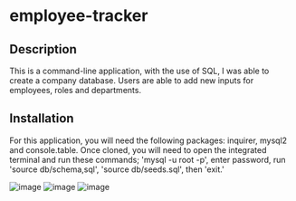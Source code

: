 # employee-tracker

## Description
This is a command-line application, with the use of SQL, I was able to create a company database. Users are able to add new inputs for employees, roles and departments. 

## Installation 
For this application, you will need the following packages: inquirer, mysql2 and console.table. Once cloned, you will need to open the integrated terminal and run these commands; 'mysql -u root -p', enter password, run 'source db/schema,sql', 'source db/seeds.sql', then 'exit.'

![image](https://user-images.githubusercontent.com/117704967/225428969-0367f55e-887f-4be7-9691-20dce347095e.png)
![image](https://user-images.githubusercontent.com/117704967/225429074-8d7e5555-cc4e-42dc-bb6c-418aa178543d.png)
![image](https://user-images.githubusercontent.com/117704967/225429199-ed0e291b-d7ef-4468-a0b2-07dd9b197816.png)
